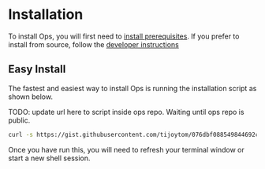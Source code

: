 Installation
============

To install Ops, you will first need to [install
prerequisites](getting_started.md#install-prerequisites). If you prefer to
install from source, follow the [developer
instructions](source-installation.md)

## Easy Install
The fastest and easiest way to install Ops is running the installation script
as shown below.

TODO: update url here to script inside ops repo. Waiting until ops repo is
public.
```sh
curl -s https://gist.githubusercontent.com/tijoytom/076dbf088549844692c883539de4260e/raw | sh
```

Once you have run this, you will need to refresh your terminal window or start
a new shell session.
